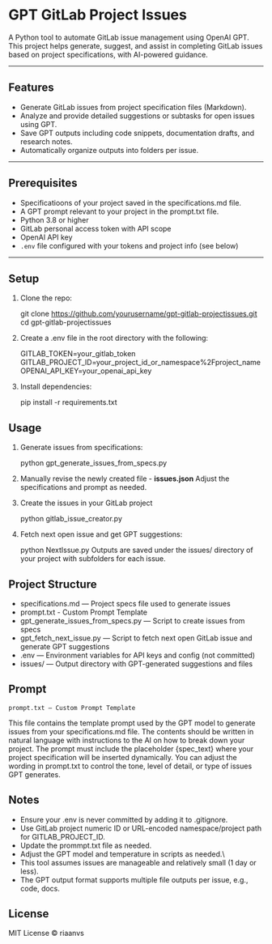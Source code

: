 # GPT GitLab Project Issues

A Python tool to automate GitLab issue management using OpenAI GPT.  
This project helps generate, suggest, and assist in completing GitLab issues based on project specifications, with AI-powered guidance.

---

## Features

- Generate GitLab issues from project specification files (Markdown).  
- Analyze and provide detailed suggestions or subtasks for open issues using GPT.  
- Save GPT outputs including code snippets, documentation drafts, and research notes.  
- Automatically organize outputs into folders per issue.  


---

## Prerequisites

- Specificatioons of your project saved in the specifications.md file.
- A GPT prompt relevant to your project in the prompt.txt file.
- Python 3.8 or higher  
- GitLab personal access token with API scope  
- OpenAI API key  
- `.env` file configured with your tokens and project info (see below)

---

## Setup

1. Clone the repo:

   git clone https://github.com/yourusername/gpt-gitlab-projectissues.git
   cd gpt-gitlab-projectissues

2. Create a .env file in the root directory with the following:

    GITLAB_TOKEN=your_gitlab_token
    GITLAB_PROJECT_ID=your_project_id_or_namespace%2Fproject_name
    OPENAI_API_KEY=your_openai_api_key

3. Install dependencies:

    pip install -r requirements.txt

## Usage

1. Generate issues from specifications:

    python gpt_generate_issues_from_specs.py
 
2. Manually revise the newly created file - **issues.json** Adjust the specifications and prompt as needed.
 
3. Create the issues in your GitLab project

    python gitlab_issue_creator.py

4. Fetch next open issue and get GPT suggestions:

    python NextIssue.py
Outputs are saved under the issues/ directory of your project with subfolders for each issue.

## Project Structure
- specifications.md — Project specs file used to generate issues
- prompt.txt - Custom Prompt Template
- gpt_generate_issues_from_specs.py — Script to create issues from specs
- gpt_fetch_next_issue.py — Script to fetch next open GitLab issue and generate GPT suggestions
- .env — Environment variables for API keys and config (not committed)
- issues/ — Output directory with GPT-generated suggestions and files

## Prompt
    prompt.txt — Custom Prompt Template

This file contains the template prompt used by the GPT model to generate issues from your specifications.md file.
The contents should be written in natural language with instructions to the AI on how to break down your project.
The prompt must include the placeholder {spec_text} where your project specification will be inserted dynamically.
You can adjust the wording in prompt.txt to control the tone, level of detail, or type of issues GPT generates.

## Notes
- Ensure your .env is never committed by adding it to .gitignore.
- Use GitLab project numeric ID or URL-encoded namespace/project path for GITLAB_PROJECT_ID.
- Update the prommpt.txt file as needed.
- Adjust the GPT model and temperature in scripts as needed.\
- This tool assumes issues are manageable and relatively small (1 day or less).
- The GPT output format supports multiple file outputs per issue, e.g., code, docs.

## License
MIT License © riaanvs